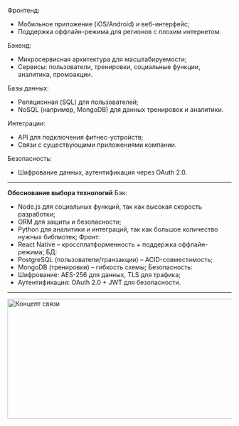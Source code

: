 Фронтенд:
  - Мобильное приложение (iOS/Android) и веб-интерфейс;
  - Поддержка оффлайн-режима для регионов с плохим интернетом.

Бэкенд:
  - Микросервисная архитектура для масштабируемости;
  - Сервисы: пользователи, тренировки, социальные функции, аналитика, промоакции.

Базы данных:
  - Реляционная (SQL) для пользователей;
  - NoSQL (например, MongoDB) для данных тренировок и аналитики.

Интеграции:
  - API для подключения фитнес-устройств;
  - Связи с существующими приложениями компании.

Безопасность:
  - Шифрование данных, аутентификация через OAuth 2.0.

---

**Обоснование выбора технологий**
Бэк:
 - Node.js для социальных функций, так как высокая скорость разработки;
 - ORM для защиты и безопасности;
 - Python для аналитики и интеграций, так как большое количество нужных библиотек;
Фронт:
 - React Native – кроссплатформенность + поддержка оффлайн-режима;
БД:
 - PostgreSQL (пользователи/транзакции) – ACID-совместимость;
 - MongoDB (тренировки) – гибкость схемы;
Безопасность:
 - Шифрование: AES-256 для данных, TLS для трафика;
 - Аутентификация: OAuth 2.0 + JWT для безопасности.

---

<img width="979" height="269" alt="Концепт связи" src="https://github.com/user-attachments/assets/728b4b7b-e159-418b-ad07-49f6ab67d49d" />
